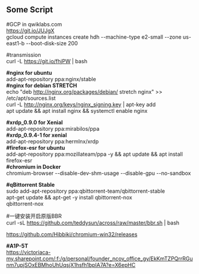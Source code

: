 ## Some Script

#GCP in qwiklabs.com  
https://git.io/JUJgX  
gcloud compute instances create hdh --machine-type e2-small --zone us-east1-b --boot-disk-size 200  

#transmission  
curl -L https://git.io/fhjPW | bash

__#nginx for ubuntu__  
add-apt-repository ppa:nginx/stable  
__#nginx for debian STRETCH__  
echo "deb http://nginx.org/packages/debian/ stretch nginx" >> /etc/apt/sources.list  
curl -L http://nginx.org/keys/nginx_signing.key | apt-key add  
apt update && apt install nginx && systemctl enable nginx

__#xrdp_0.9.0 for Xenial__  
add-apt-repository ppa:mirabilos/ppa  
__#xrdp_0.9.4-1 for xenial__  
add-apt-repository ppa:hermlnx/xrdp  
__#firefox-esr for ubuntu__  
add-apt-repository ppa:mozillateam/ppa -y && apt update && apt install firefox-esr  
__#chromium in Docker__  
chromium-browser --disable-dev-shm-usage --disable-gpu --no-sandbox

__#qBittorrent Stable__  
sudo add-apt-repository ppa:qbittorrent-team/qbittorrent-stable  
apt-get update && apt-get -y install qbittorrent-nox  
qbittorrent-nox

#一键安装开启原版BBR  
curl -sL https://github.com/teddysun/across/raw/master/bbr.sh | bash

https://github.com/Hibbiki/chromium-win32/releases

__#A1P-5T__  
https://victoriaca-my.sharepoint.com/:f:/g/personal/founder_ncov_office_gy/EkKmTZPQrrRGunm7upjSOxEBMhoUhUqsjX1hsfh1bpIA7A?e=X6epHC
